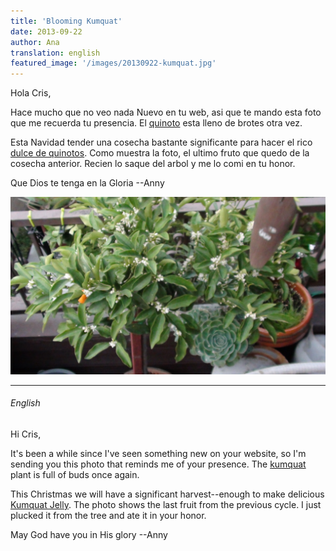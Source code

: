 ```yaml
---
title: 'Blooming Kumquat'
date: 2013-09-22 
author: Ana
translation: english
featured_image: '/images/20130922-kumquat.jpg'
---
```


Hola Cris,

Hace mucho que no veo nada Nuevo en tu web, asi que te mando esta foto que me recuerda tu presencia. El [quinoto](/memorial/kumquat) esta lleno de brotes otra vez.

Esta Navidad tender una cosecha bastante significante para hacer el rico [dulce de quinotos](https://www.simplyrecipes.com/recipes/candied_kumquats/). Como muestra la foto, el ultimo fruto que quedo de la cosecha anterior. Recien lo saque del arbol y me lo comi en tu honor.

Que Dios te tenga en la Gloria
--Anny



![](/images/20130922-kumquat.jpg)

---

###### English

Hi Cris,

It's been a while since I've seen something new on your website, so I'm sending you this photo that reminds me of your presence. The [kumquat](/memorial/kumquat) plant is full of buds once again.

This Christmas we will have a significant harvest--enough to make delicious [Kumquat Jelly](https://www.simplyrecipes.com/recipes/candied_kumquats/). The photo shows the last fruit from the previous cycle. I just plucked it from the tree and ate it in your honor.


May God have you in His glory
--Anny